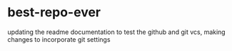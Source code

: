 # best-repo-ever

updating the readme documentation to test the github and git vcs, making changes to incorporate git settings
